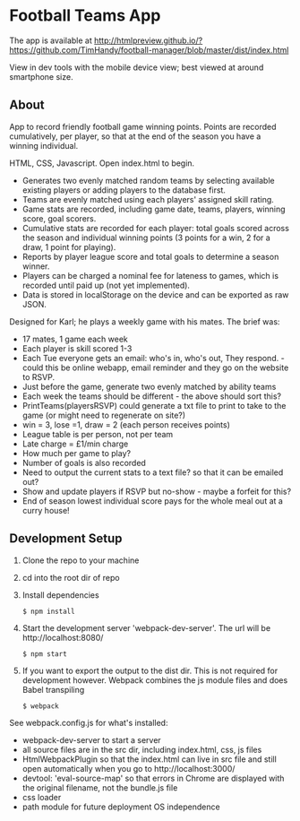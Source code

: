# Football Teams App

The app is available at http://htmlpreview.github.io/?https://github.com/TimHandy/football-manager/blob/master/dist/index.html

View in dev tools with the mobile device view; best viewed at around smartphone size.

## About

App to record friendly football game winning points.
Points are recorded cumulatively, per player, so that at the end of the season you have a winning individual.

HTML, CSS, Javascript. Open index.html to begin.

- Generates two evenly matched random teams by selecting available existing players or adding players to the database first.
- Teams are evenly matched using each players' assigned skill rating.
- Game stats are recorded, including game date, teams, players, winning score, goal scorers.
- Cumulative stats are recorded for each player: total goals scored across the season and individual winning points (3 points for a win, 2 for a draw, 1 point for playing).
- Reports by player league score and total goals to determine a season winner.
- Players can be charged a nominal fee for lateness to games, which is recorded until paid up (not yet implemented).
- Data is stored in localStorage on the device and can be exported as raw JSON.

Designed for Karl; he plays a weekly game with his mates. The brief was:

- 17 mates, 1 game each week
- Each player is skill scored 1-3
- Each Tue everyone gets an email: who's in, who's out, They respond. - could this be online webapp, email reminder and they go on the website to RSVP.
- Just before the game, generate two evenly matched by ability teams
- Each week the teams should be different - the above should sort this?
- PrintTeams(playersRSVP) could generate a txt file to print to take to the game (or might need to regenerate on site?)
- win = 3, lose =1, draw = 2 (each person receives points)
- League table is per person, not per team
- Late charge = £1/min charge
- How much per game to play?
- Number of goals is also recorded
- Need to output the current stats to a text file? so that it can be emailed out?
- Show and update players if RSVP but no-show - maybe a forfeit for this?
- End of season lowest individual score pays for the whole meal out at a curry house!

## Development Setup

1. Clone the repo to your machine
1. cd into the root dir of repo
2. Install dependencies

       $ npm install

1. Start the development server 'webpack-dev-server'. The url will be http://localhost:8080/

       $ npm start

1. If you want to export the output to the dist dir. This is not required for development however. Webpack combines the js module files and does Babel transpiling

       $ webpack 


See webpack.config.js for what's installed:
- webpack-dev-server to start a server
- all source files are in the src dir, including index.html, css, js files
- HtmlWebpackPlugin  so that the index.html can live in src file and still open automatically when you go to http://localhost:3000/
- devtool: 'eval-source-map' so that errors in Chrome are displayed with the original filename, not the bundle.js file
- css loader
- path module for future deployment OS independence



